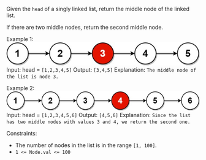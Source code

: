 Given the `head` of a singly linked list, return the middle node of the linked list.

If there are two middle nodes, return the second middle node.

Example 1:
![Middle of linked list 1](./img/lc-midlist1.jpg)
Input: head = `[1,2,3,4,5]`
Output: `[3,4,5]`
Explanation: `The middle node of the list is node 3.`

Example 2:
![Middle of linked list 2](./img/lc-midlist2.jpg)
Input: head = `[1,2,3,4,5,6]`
Output: `[4,5,6]`
Explanation: `Since the list has two middle nodes with values 3 and 4, we return the second one.`

Constraints:

- The number of nodes in the list is in the range `[1, 100]`.
- `1 <= Node.val <= 100`

